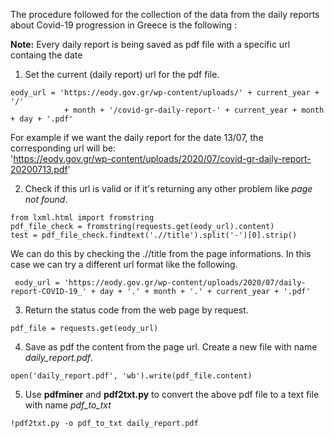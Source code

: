 The procedure followed for the collection of the data from the daily reports about Covid-19 progression in Greece is the following :  

**Note:**  Every daily report is being saved as pdf file with a specific url containg the date

1. Set the current (daily report) url for the pdf file.

```
eody_url = 'https://eody.gov.gr/wp-content/uploads/' + current_year + '/'  
            + month + '/covid-gr-daily-report-' + current_year + month + day + '.pdf'
```
For example if we want the daily report for the date 13/07, the corresponding url will be:   
'https://eody.gov.gr/wp-content/uploads/2020/07/covid-gr-daily-report-20200713.pdf'

2. Check if this url is valid or if it's returning any other problem like *page not found*.

```
from lxml.html import fromstring
pdf_file_check = fromstring(requests.get(eody_url).content)
test = pdf_file_check.findtext('.//title').split('-')[0].strip()
```
We can do this by checking the .//title from the page informations.  In this case we can try a different url format like the following.
```
 eody_url = 'https://eody.gov.gr/wp-content/uploads/2020/07/daily-report-COVID-19_' + day + '.' + month + '.' + current_year + '.pdf'
```
3. Return the status code from the web page by request.
```
pdf_file = requests.get(eody_url)
```

4. Save as pdf the content from the page url. Create a new file with name *daily_report.pdf*.
```
open('daily_report.pdf', 'wb').write(pdf_file.content)
```

5. Use **pdfminer** and **pdf2txt.py** to convert the above pdf file to a text file with name *pdf_to_txt*
```
!pdf2txt.py -o pdf_to_txt daily_report.pdf
```
